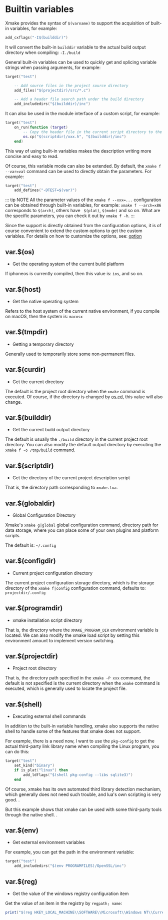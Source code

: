 # Builtin variables

Xmake provides the syntax of `$(varname)` to support the acquisition of built-in variables, for example:

```lua
add_cxflags("-I$(builddir)")
```

It will convert the built-in `builddir` variable to the actual build output directory when compiling: `-I./build`

General built-in variables can be used to quickly get and splicing variable strings when passing arguments, for example:

```lua
target("test")

    -- Add source files in the project source directory
    add_files("$(projectdir)/src/*.c")

    -- Add a header file search path under the build directory
    add_includedirs("$(builddir)/inc")
```

It can also be used in the module interface of a custom script, for example:

```lua
target("test")
    on_run(function (target)
        -- Copy the header file in the current script directory to the output directory
        os.cp("$(scriptdir)/xxx.h", "$(builddir)/inc")
    end)
```

This way of using built-in variables makes the description writing more concise and easy to read.

Of course, this variable mode can also be extended. By default, the `xmake f --var=val` command can be used to directly obtain the parameters. For example:

```lua
target("test")
    add_defines("-DTEST=$(var)")
```

::: tip NOTE
All the parameter values of the `xmake f --xxx=...` configuration can be obtained through built-in variables, for example: `xmake f --arch=x86` corresponds to `$(arch)`, others have ` $(plat)`, `$(mode)` and so on.
What are the specific parameters, you can check it out by `xmake f -h`.
:::

Since the support is directly obtained from the configuration options, it is of course convenient to extend the custom options to get the custom variables.
For details on how to customize the options, see: [option](/api/description/configuration-option)

## var.$(os)

- Get the operating system of the current build platform

If iphoneos is currently compiled, then this value is: `ios`, and so on.

## var.$(host)

- Get the native operating system

Refers to the host system of the current native environment, if you compile on macOS, then the system is: `macosx`

## var.$(tmpdir)

- Getting a temporary directory

Generally used to temporarily store some non-permanent files.

## var.$(curdir)

- Get the current directory

The default is the project root directory when the `xmake` command is executed. Of course, if the directory is changed by [os.cd](/api/scripts/builtin-modules/os#os-cd), this value will also change.

## var.$(builddir)

- Get the current build output directory

The default is usually the `./build` directory in the current project root directory. You can also modify the default output directory by executing the `xmake f -o /tmp/build` command.

## var.$(scriptdir)

- Get the directory of the current project description script

That is, the directory path corresponding to `xmake.lua`.

## var.$(globaldir)

- Global Configuration Directory

Xmake's `xmake g|global` global configuration command, directory path for data storage, where you can place some of your own plugins and platform scripts.

The default is: `~/.config`

## var.$(configdir)

- Current project configuration directory

The current project configuration storage directory, which is the storage directory of the `xmake f|config` configuration command, defaults to: `projectdir/.config`

## var.$(programdir)

- xmake installation script directory

That is, the directory where the `XMAKE_PROGRAM_DIR` environment variable is located. We can also modify the xmake load script by setting this environment amount to implement version switching.

## var.$(projectdir)

- Project root directory

That is, the directory path specified in the `xmake -P xxx` command, the default is not specified is the current directory when the `xmake` command is executed, which is generally used to locate the project file.

## var.$(shell)

- Executing external shell commands

In addition to the built-in variable handling, xmake also supports the native shell to handle some of the features that xmake does not support.

For example, there is a need now, I want to use the `pkg-config` to get the actual third-party link library name when compiling the Linux program, you can do this:

```lua
target("test")
    set_kind("binary")
    if is_plat("linux") then
        add_ldflags("$(shell pkg-config --libs sqlite3)")
    end
```

Of course, xmake has its own automated third library detection mechanism, which generally does not need such trouble, and lua's own scripting is very good. .

But this example shows that xmake can be used with some third-party tools through the native shell. .

## var.$(env)

- Get external environment variables

For example, you can get the path in the environment variable:

```lua
target("test")
    add_includedirs("$(env PROGRAMFILES)/OpenSSL/inc")
```

## var.$(reg)

- Get the value of the windows registry configuration item

Get the value of an item in the registry by `regpath; name`:

```lua
print("$(reg HKEY_LOCAL_MACHINE\\SOFTWARE\\Microsoft\\Windows NT\\CurrentVersion\\XXXX;Name)")
```

